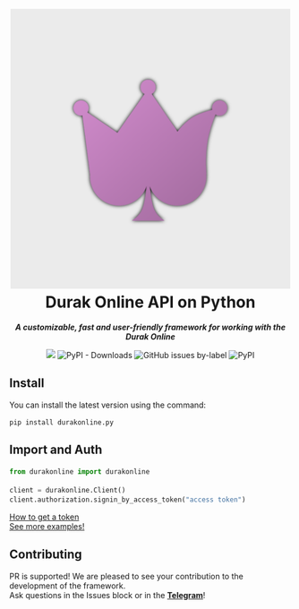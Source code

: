 
<h1 align="center">
  <br>
  <a href="https://github.com/Zakovskiy/durakonline.py"><img src="https://github.com/Zakovskiy/durakonline.py/blob/main/icon.png?raw=true" width="500"></a>
  <br>
  Durak Online API on Python
  <br>
</h1>
<p align="center">
    <em><b>A customizable, fast and user-friendly framework for working with the Durak Online</b></em>
</p>
<p align="center">
  <a href="https://t.me/zakovskiy"><img src="https://kdramashindi.net/wp-content/uploads/2023/08/Telegram-1024x396.jpg"></a>
  <img alt="PyPI - Downloads" src="https://img.shields.io/pypi/dm/durakonline.py">
  <img alt="GitHub issues by-label" src="https://img.shields.io/github/issues/Zakovskiy/durakonline.py/bug">
  <img alt="PyPI" src="https://img.shields.io/pypi/v/durakonline.py?color=green&label=PyPI">
</p>

## Install
You can install the latest version using the command:

```shell
pip install durakonline.py
```

## Import and Auth
```python
from durakonline import durakonline

client = durakonline.Client()
client.authorization.signin_by_access_token("access token")
```
[How to get a token](https://github.com/Zakovskiy/durakonline.py/tree/main/docs)
<br>
[See more examples!](https://github.com/Zakovskiy/durakonline.py/tree/main/examples)

## Contributing

PR is supported! We are pleased to see your contribution to the development of the framework.\
Ask questions in the Issues block or in the [**Telegram**](https://t.me/zakovskiy)!
